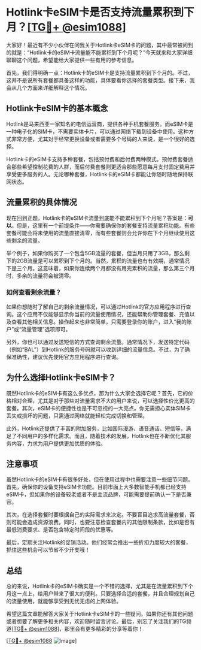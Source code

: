 # Hotlink卡eSIM卡是否支持流量累积到下月？[[TG💪+ @esim1088](https://t.me/s/esim1088)]

大家好！最近有不少小伙伴在问我关于Hotlink卡eSIM卡的问题，其中最常被问到的就是：“Hotlink卡的eSIM卡流量能不能累积到下个月呢？”今天就来和大家详细聊聊这个问题，希望能给大家提供一些有用的参考信息。

首先，我们得明确一点：Hotlink卡的eSIM卡是支持流量累积到下个月的。不过，这并不是说所有套餐都具备这样的功能，具体要看你选择的套餐类型。接下来，我会从几个方面来详细解释这个情况。

## Hotlink卡eSIM卡的基本概念

Hotlink是马来西亚一家知名的电信运营商，提供各种手机套餐服务。而eSIM卡是一种电子化的SIM卡，不需要实体卡片，可以通过网络下载到设备中使用。这种方式非常方便，尤其对于经常更换设备或者需要多个号码的人来说，是一个很好的选择。

Hotlink卡的eSIM卡支持多种套餐，包括预付费和后付费两种模式。预付费套餐适合那些希望控制花费的人群，而后付费套餐则更适合那些愿意每月支付固定费用并享受更多服务的人。无论哪种套餐，Hotlink卡的eSIM卡都能让你随时随地保持联网状态。

## 流量累积的具体情况

现在回到正题，Hotlink卡的eSIM卡流量到底能不能累积到下个月呢？答案是：**可以**。但是，这里有一个前提条件——你需要确保你的套餐支持流量累积功能。有些套餐可能会将未使用的流量直接清零，而有些套餐则会允许你在下个月继续使用这些剩余的流量。

举个例子，如果你购买了一个包含5GB流量的套餐，但当月只用了3GB，那么剩下的2GB流量是可以累积到下个月的。当然，累积的流量也有有效期，通常情况下是三个月。这意味着，如果你连续两个月都没有用完累积的流量，那么第三个月时，多余的流量将会被清零。

### 如何查看剩余流量？

如果你想随时了解自己的剩余流量情况，可以通过Hotlink的官方应用程序进行查询。这个应用不仅能够显示你当前的流量使用情况，还能帮助你管理套餐、充值以及查看其他相关信息。操作起来也非常简单，只需要登录你的账户，进入“我的账户”或“流量管理”选项即可。

另外，你也可以通过发送短信的方式查询剩余流量。通常情况下，发送特定代码（例如“BAL”）到Hotlink的服务号码就可以收到详细的流量信息。不过，为了确保准确性，建议优先使用官方应用程序进行查询。

## 为什么选择Hotlink卡eSIM卡？

既然Hotlink卡的eSIM卡有这么多优点，那为什么大家会选择它呢？首先，它的价格相对合理，尤其是对于那些对流量需求不大的用户来说，可以选择性价比更高的套餐。其次，eSIM卡的便捷性也是不可忽视的一大亮点。你无需担心实体SIM卡丢失或损坏的问题，只需通过网络就能轻松完成切换和管理。

此外，Hotlink还提供了丰富的附加服务，比如国际漫游、语音通话、短信等，满足了不同用户的多样化需求。而且，随着技术的发展，Hotlink也在不断优化其服务内容，力求为用户提供更加优质的体验。

## 注意事项

虽然Hotlink卡的eSIM卡有很多好处，但在使用过程中也需要注意一些细节问题。首先，确保你的设备支持eSIM卡功能。目前市面上大多数智能手机都已经支持eSIM卡，但如果你的设备较老或者不是主流品牌，可能需要提前确认一下是否兼容。

其次，在选择套餐时要根据自己的实际需求来决定。不要盲目追求高流量套餐，否则可能会造成资源浪费。同时，也要注意检查套餐内的其他限制条款，比如是否有最低消费要求、是否包含特定时间段的优惠等。

最后，定期关注Hotlink的促销活动。他们经常会推出一些折扣力度较大的套餐，抓住这些机会可以节省不少开支哦！

## 总结

总的来说，Hotlink卡的eSIM卡确实是一个不错的选择，尤其是在流量累积到下个月这一点上，给用户带来了很大的便利。只要选择合适的套餐，并且合理规划自己的流量使用，就能够享受到无忧无虑的上网体验。

希望这篇文章能解答大家关于Hotlink卡eSIM卡的一些疑问。如果你还有其他问题或者想要了解更多相关内容，欢迎随时留言讨论。最后，别忘了关注我们的TG频道[[TG💪+ @esim1088](https://t.me/s/esim1088)]，那里会有更多精彩的分享等着你！

[[TG💪+ @esim1088](https://t.me/s/esim1088) ![Image](https://i.postimg.cc/4NQfJmqS/Snipaste-2025-05-13-00-14-12.png)]